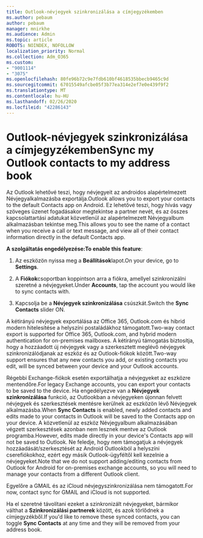 ```yaml
---
title: Outlook-névjegyek szinkronizálása a címjegyzékemben
ms.author: pebaum
author: pebaum
manager: mnirkhe
ms.audience: Admin
ms.topic: article
ROBOTS: NOINDEX, NOFOLLOW
localization_priority: Normal
ms.collection: Adm_O365
ms.custom:
- "9001114"
- "3075"
ms.openlocfilehash: 80fe96b72c9e7fdb610bf4618535bbecb9465c9d
ms.sourcegitcommit: 67015549afcbe05f3b77ea314e2ef7e0e439f9f2
ms.translationtype: MT
ms.contentlocale: hu-HU
ms.lasthandoff: 02/26/2020
ms.locfileid: "42286143"
---
```

# <a name="sync-my-outlook-contacts-to-my-address-book"></a><span data-ttu-id="f784c-102">Outlook-névjegyek szinkronizálása a címjegyzékemben</span><span class="sxs-lookup"><span data-stu-id="f784c-102">Sync my Outlook contacts to my address book</span></span>

<span data-ttu-id="f784c-103">Az Outlook lehetővé teszi, hogy névjegyeit az androidos alapértelmezett Névjegyalkalmazásba exportálja.</span><span class="sxs-lookup"><span data-stu-id="f784c-103">Outlook allows you to export your contacts to the default Contacts app on Android.</span></span> <span data-ttu-id="f784c-104">Ez lehetővé teszi, hogy hívás vagy szöveges üzenet fogadásakor megtekintse a partner nevét, és az összes kapcsolattartási adatukat közvetlenül az alapértelmezett Névjegyalbum alkalmazásban tekintse meg.</span><span class="sxs-lookup"><span data-stu-id="f784c-104">This allows you to see the name of a contact when you receive a call or text message, and view all of their contact information directly in the default Contacts app.</span></span>
 
<span data-ttu-id="f784c-105">**A szolgáltatás engedélyezése:**</span><span class="sxs-lookup"><span data-stu-id="f784c-105">**To enable this feature**:</span></span>
 
1. <span data-ttu-id="f784c-106">Az eszközön nyissa meg a **Beállítások**lapot.</span><span class="sxs-lookup"><span data-stu-id="f784c-106">On your device, go to **Settings**.</span></span>

2. <span data-ttu-id="f784c-107">A **Fiókok**csoportban koppintson arra a fiókra, amellyel szinkronizálni szeretné a névjegyeket.</span><span class="sxs-lookup"><span data-stu-id="f784c-107">Under **Accounts**, tap the account you would like to sync contacts with.</span></span>

3. <span data-ttu-id="f784c-108">Kapcsolja be a **Névjegyek szinkronizálása** csúszkát.</span><span class="sxs-lookup"><span data-stu-id="f784c-108">Switch the **Sync Contacts** slider ON.</span></span>
 
<span data-ttu-id="f784c-109">A kétirányú névjegyek exportálása az Office 365, Outlook.com és hibrid modern hitelesítése a helyszíni postaládákhoz támogatott.</span><span class="sxs-lookup"><span data-stu-id="f784c-109">Two-way contact export is supported for Office 365, Outlook.com, and hybrid modern authentication for on-premises mailboxes.</span></span> <span data-ttu-id="f784c-110">A kétirányú támogatás biztosítja, hogy a hozzáadott új névjegyek vagy a szerkesztett meglévő névjegyek szinkronizálódjanak az eszköz és az Outlook-fiókok között.</span><span class="sxs-lookup"><span data-stu-id="f784c-110">Two-way support ensures that any new contacts you add, or existing contacts you edit, will be synced between your device and your Outlook accounts.</span></span>
 
<span data-ttu-id="f784c-111">Régebbi Exchange-fiókok esetén exportálhatja a névjegyeket az eszközre mentendőre.</span><span class="sxs-lookup"><span data-stu-id="f784c-111">For legacy Exchange accounts, you can export your contacts to be saved to the device.</span></span> <span data-ttu-id="f784c-112">Ha engedélyezve van a **Névjegyek szinkronizálása** funkció, az Outlookban a névjegyeken újonnan felvett névjegyek és szerkesztések mentésre kerülnek az eszközön lévő Névjegyek alkalmazásba.</span><span class="sxs-lookup"><span data-stu-id="f784c-112">When **Sync Contacts** is enabled, newly added contacts and edits made to your contacts in Outlook will be saved to the Contacts app on your device.</span></span> <span data-ttu-id="f784c-113">A közvetlenül az eszköz Névjegyalbum alkalmazásában végzett szerkesztések azonban nem lesznek mentve az Outlook programba.</span><span class="sxs-lookup"><span data-stu-id="f784c-113">However, edits made directly in your device's Contacts app will not be saved to Outlook.</span></span> <span data-ttu-id="f784c-114">Ne feledje, hogy nem támogatjuk a névjegyek hozzáadását/szerkesztését az Android Outlookból a helyszíni cserefiókokhoz, ezért egy másik Outlook-ügyféltől kell kezelnie a névjegyeket.</span><span class="sxs-lookup"><span data-stu-id="f784c-114">Note that we do not support adding/editing contacts from Outlook for Android for on-premises exchange accounts, so you will need to manage your contacts from a different Outlook client.</span></span>
 
<span data-ttu-id="f784c-115">Egyelőre a GMAIL és az iCloud névjegyszinkronizálása nem támogatott.</span><span class="sxs-lookup"><span data-stu-id="f784c-115">For now, contact sync for GMAIL and iCloud is not supported.</span></span>
 
<span data-ttu-id="f784c-116">Ha el szeretné távolítani ezeket a szinkronizált névjegyeket, bármikor válthat a **Szinkronizálási partnerek** között, és azok törlődnek a címjegyzékből.</span><span class="sxs-lookup"><span data-stu-id="f784c-116">If you'd like to remove these synced contacts, you can toggle **Sync Contacts** at any time and they will be removed from your address book.</span></span>

